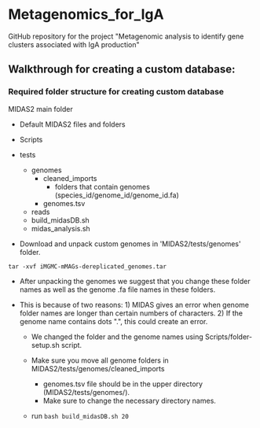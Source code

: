 # Metagenomics_for_IgA
GitHub repository for the project "Metagenomic analysis to identify gene clusters associated with IgA production"


## Walkthrough for creating a custom database:

### Required folder structure for creating custom database


MIDAS2 main folder

- Default MIDAS2 files and folders
- Scripts 
- tests
    - genomes
      - cleaned_imports
        - folders that contain genomes (species_id/genome_id/genome_id.fa)
      - genomes.tsv
    - reads
    - build_midasDB.sh
    - midas_analysis.sh

- Download and unpack custom genomes in 'MIDAS2/tests/genomes' folder.

`tar -xvf iMGMC-mMAGs-dereplicated_genomes.tar`

- After unpacking the genomes we suggest that you change these folder names as well as the genome .fa file names in these folders.
  
- This is because of two reasons: 1) MIDAS gives an error when genome folder names are longer than certain numbers of characters. 2) If the genome name contains dots ".", this could create an error.

    - We changed the folder and the genome names using Scripts/folder-setup.sh script.
  
    - Make sure you move all genome folders in MIDAS2/tests/genomes/cleaned_imports
      - genomes.tsv file should be in the upper directory (MIDAS2/tests/genomes/). 
      - Make sure to change the necessary directory names.

    - run  `bash build_midasDB.sh 20` 
    
